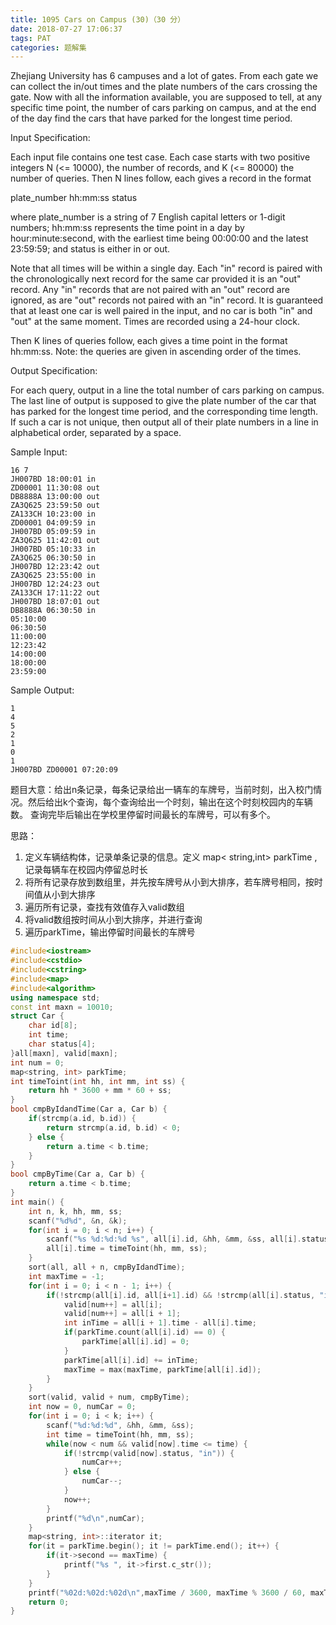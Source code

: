 ```yaml
---
title: 1095 Cars on Campus (30)（30 分）
date: 2018-07-27 17:06:37
tags: PAT
categories: 题解集
---
```


Zhejiang University has 6 campuses and a lot of gates. From each gate we can collect the in/out times and the plate numbers of the cars crossing the gate. Now with all the information available, you are supposed to tell, at any specific time point, the number of cars parking on campus, and at the end of the day find the cars that have parked for the longest time period.

Input Specification:

Each input file contains one test case. Each case starts with two positive integers N (<= 10000), the number of records, and K (<= 80000) the number of queries. Then N lines follow, each gives a record in the format

plate_number hh:mm:ss status

where plate_number is a string of 7 English capital letters or 1-digit numbers; hh:mm:ss represents the time point in a day by hour:minute:second, with the earliest time being 00:00:00 and the latest 23:59:59; and status is either in or out.

Note that all times will be within a single day. Each "in" record is paired with the chronologically next record for the same car provided it is an "out" record. Any "in" records that are not paired with an "out" record are ignored, as are "out" records not paired with an "in" record. It is guaranteed that at least one car is well paired in the input, and no car is both "in" and "out" at the same moment. Times are recorded using a 24-hour clock.

Then K lines of queries follow, each gives a time point in the format hh:mm:ss. Note: the queries are given in ascending order of the times.

Output Specification:

For each query, output in a line the total number of cars parking on campus. The last line of output is supposed to give the plate number of the car that has parked for the longest time period, and the corresponding time length. If such a car is not unique, then output all of their plate numbers in a line in alphabetical order, separated by a space.

Sample Input:
```
16 7
JH007BD 18:00:01 in
ZD00001 11:30:08 out
DB8888A 13:00:00 out
ZA3Q625 23:59:50 out
ZA133CH 10:23:00 in
ZD00001 04:09:59 in
JH007BD 05:09:59 in
ZA3Q625 11:42:01 out
JH007BD 05:10:33 in
ZA3Q625 06:30:50 in
JH007BD 12:23:42 out
ZA3Q625 23:55:00 in
JH007BD 12:24:23 out
ZA133CH 17:11:22 out
JH007BD 18:07:01 out
DB8888A 06:30:50 in
05:10:00
06:30:50
11:00:00
12:23:42
14:00:00
18:00:00
23:59:00
```
Sample Output:
```
1
4
5
2
1
0
1
JH007BD ZD00001 07:20:09
```
题目大意：给出n条记录，每条记录给出一辆车的车牌号，当前时刻，出入校门情况。然后给出k个查询，每个查询给出一个时刻，输出在这个时刻校园内的车辆数。
查询完毕后输出在学校里停留时间最长的车牌号，可以有多个。

思路：
1. 定义车辆结构体，记录单条记录的信息。定义
map< string,int> parkTime ,记录每辆车在校园内停留总时长
2. 将所有记录存放到数组里，并先按车牌号从小到大排序，若车牌号相同，按时间值从小到大排序
3. 遍历所有记录，查找有效值存入valid数组
4. 将valid数组按时间从小到大排序，并进行查询
5. 遍历parkTime，输出停留时间最长的车牌号

```cpp
#include<iostream>
#include<cstdio>
#include<cstring>
#include<map>
#include<algorithm>
using namespace std;
const int maxn = 10010;
struct Car {
    char id[8];
    int time;
    char status[4];
}all[maxn], valid[maxn];
int num = 0;
map<string, int> parkTime;
int timeToint(int hh, int mm, int ss) {
    return hh * 3600 + mm * 60 + ss;
}
bool cmpByIdandTime(Car a, Car b) {
    if(strcmp(a.id, b.id)) {
        return strcmp(a.id, b.id) < 0;
    } else {
        return a.time < b.time;
    }
}
bool cmpByTime(Car a, Car b) {
    return a.time < b.time;
}
int main() {
    int n, k, hh, mm, ss;
    scanf("%d%d", &n, &k);
    for(int i = 0; i < n; i++) {
        scanf("%s %d:%d:%d %s", all[i].id, &hh, &mm, &ss, all[i].status);
        all[i].time = timeToint(hh, mm, ss);
    }
    sort(all, all + n, cmpByIdandTime);
    int maxTime = -1;
    for(int i = 0; i < n - 1; i++) {
        if(!strcmp(all[i].id, all[i+1].id) && !strcmp(all[i].status, "in") && !strcmp(all[i + 1].status, "out")) {
            valid[num++] = all[i];
            valid[num++] = all[i + 1];
            int inTime = all[i + 1].time - all[i].time;
            if(parkTime.count(all[i].id) == 0) {
                parkTime[all[i].id] = 0;
            }
            parkTime[all[i].id] += inTime;
            maxTime = max(maxTime, parkTime[all[i].id]);
        }
    }
    sort(valid, valid + num, cmpByTime);
    int now = 0, numCar = 0;
    for(int i = 0; i < k; i++) {
        scanf("%d:%d:%d", &hh, &mm, &ss);
        int time = timeToint(hh, mm, ss);
        while(now < num && valid[now].time <= time) {
            if(!strcmp(valid[now].status, "in")) {
                numCar++;
            } else {
                numCar--;
            }
            now++;
        }
        printf("%d\n",numCar);
    }
    map<string, int>::iterator it;
    for(it = parkTime.begin(); it != parkTime.end(); it++) {
        if(it->second == maxTime) {
            printf("%s ", it->first.c_str());
        }
    }
    printf("%02d:%02d:%02d\n",maxTime / 3600, maxTime % 3600 / 60, maxTime % 60);
    return 0;
}

```